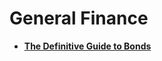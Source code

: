 # General Finance

*   [**The Definitive Guide to Bonds**](https://marketsentiment.substack.com/p/the-definitive-guide-to-bonds)
